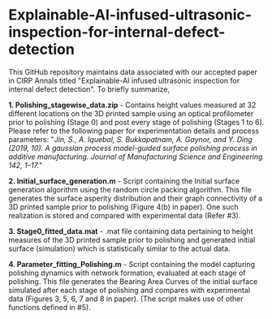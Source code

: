 # Explainable-AI-infused-ultrasonic-inspection-for-internal-defect-detection
This GitHub repository maintains data associated with our accepted paper in CIRP Annals titled "Explainable-AI infused ultrasonic inspection for internal defect detection". To briefly summarize,

**1. Polishing_stagewise_data.zip** - Contains height values measured at 32 different locations on the 3D printed sample using an optical profilometer prior to polishing (Stage 0) and post every stage of polishing (Stages 1 to 6). Please refer to the following paper for experimentation details and process parameters: "_Jin, S., A. Iquebal, S. Bukkapatnam, A. Gaynor, and Y. Ding (2019, 10). A gaussian process model-guided surface polishing process in additive manufacturing. Journal of Manufacturing Science and Engineering 142, 1–17._"

**2. Initial_surface_generation.m** - Script containing the Initial surface generation algorithm using the random circle packing algorithm. This file generates the surface asperity distribution and their graph connectivity of a 3D printed sample prior to polishing (Figure 4(b) in paper). One such realization is stored and compared with experimental data (Refer #3).

**3. Stage0_fitted_data.mat** - .mat file containing data pertaining to height measures of the 3D printed sample prior to polishing and generated initial surface (simulation) which is statistically similar to the actual data. 

**4. Parameter_fitting_Polishing.m** - Script containing the model capturing polishing dynamics with network formation, evaluated at each stage of polishing. This file generates the Bearing Area Curves of the initial surface simulated after each stage of polishing and compares with experimental data (Figures 3, 5, 6, 7 and 8 in paper). (The script makes use of other functions defined in #5).

